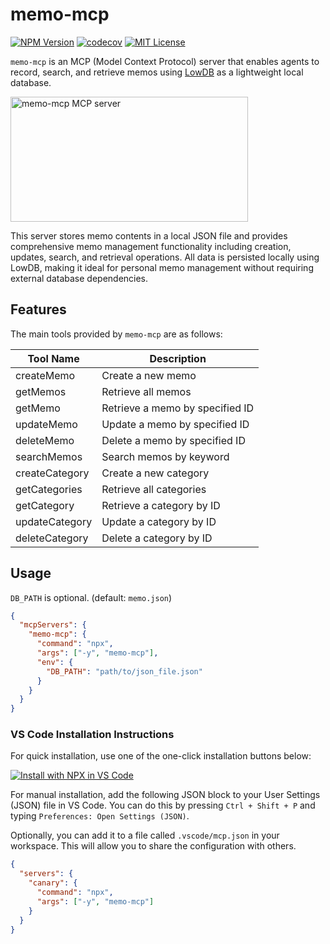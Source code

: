 # memo-mcp

[![NPM Version](https://img.shields.io/npm/v/memo-mcp)](https://www.npmjs.com/package/memo-mcp)
[![codecov](https://codecov.io/gh/108yen/memo-mcp/graph/badge.svg?token=7C4VJLGXX9)](https://codecov.io/gh/108yen/memo-mcp)
[![MIT License](https://img.shields.io/github/license/108yen/memo-mcp)](https://img.shields.io/github/license/108yen/memo-mcp)

`memo-mcp` is an MCP (Model Context Protocol) server that enables agents to record, search, and retrieve memos using [LowDB](https://github.com/typicode/lowdb) as a lightweight local database.

<a href="https://glama.ai/mcp/servers/@108yen/memo-mcp">
  <img width="380" height="200" src="https://glama.ai/mcp/servers/@108yen/memo-mcp/badge" alt="memo-mcp MCP server" />
</a>

This server stores memo contents in a local JSON file and provides comprehensive memo management functionality including creation, updates, search, and retrieval operations. All data is persisted locally using LowDB, making it ideal for personal memo management without requiring external database dependencies.

## Features

The main tools provided by `memo-mcp` are as follows:

| Tool Name      | Description                     |
| -------------- | ------------------------------- |
| createMemo     | Create a new memo               |
| getMemos       | Retrieve all memos              |
| getMemo        | Retrieve a memo by specified ID |
| updateMemo     | Update a memo by specified ID   |
| deleteMemo     | Delete a memo by specified ID   |
| searchMemos    | Search memos by keyword         |
| createCategory | Create a new category           |
| getCategories  | Retrieve all categories         |
| getCategory    | Retrieve a category by ID       |
| updateCategory | Update a category by ID         |
| deleteCategory | Delete a category by ID         |

## Usage

`DB_PATH` is optional. (default: `memo.json`)

```json
{
  "mcpServers": {
    "memo-mcp": {
      "command": "npx",
      "args": ["-y", "memo-mcp"],
      "env": {
        "DB_PATH": "path/to/json_file.json"
      }
    }
  }
}
```

### VS Code Installation Instructions

For quick installation, use one of the one-click installation buttons below:

[![Install with NPX in VS Code](https://img.shields.io/badge/VS_Code-NPM-0098FF?style=flat-square&logo=visualstudiocode&logoColor=white)](https://insiders.vscode.dev/redirect/mcp/install?name=memo-mcp&config=%7B%22command%22%3A%22npx%22%2C%22args%22%3A%5B%22-y%22%2C%22memo-mcp%22%5D%7D)

For manual installation, add the following JSON block to your User Settings (JSON) file in VS Code. You can do this by pressing `Ctrl + Shift + P` and typing `Preferences: Open Settings (JSON)`.

Optionally, you can add it to a file called `.vscode/mcp.json` in your workspace. This will allow you to share the configuration with others.

```json
{
  "servers": {
    "canary": {
      "command": "npx",
      "args": ["-y", "memo-mcp"]
    }
  }
}
```